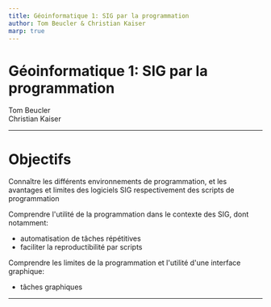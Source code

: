 ```yaml
---
title: Géoinformatique 1: SIG par la programmation
author: Tom Beucler & Christian Kaiser
marp: true
---
```


<style>
    .container {
        display: flex;
    }
    .col {
        flex: 1;
    }
    img {
        max-height: 550px;
    }
</style>

# Géoinformatique 1: SIG par la programmation

Tom Beucler  
Christian Kaiser  


---

# Objectifs

Connaître les différents environnements de programmation, et les avantages et limites des logiciels SIG respectivement des scripts de programmation

Comprendre l'utilité de la programmation dans le contexte des SIG, dont notamment:

- automatisation de tâches répétitives
- faciliter la reproductibilité par scripts

Comprendre les limites de la programmation et l'utilité d'une interface graphique:

- tâches graphiques

---

